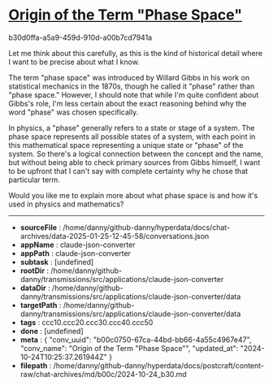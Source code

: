 # [Origin of the Term "Phase Space"](https://claude.ai/chat/b00c0750-67ca-44bd-bb66-4a55c4967e47)

b30d0ffa-a5a9-459d-910d-a00b7cd7941a

 Let me think about this carefully, as this is the kind of historical detail where I want to be precise about what I know.

The term "phase space" was introduced by Willard Gibbs in his work on statistical mechanics in the 1870s, though he called it "phase" rather than "phase space." However, I should note that while I'm quite confident about Gibbs's role, I'm less certain about the exact reasoning behind why the word "phase" was chosen specifically.

In physics, a "phase" generally refers to a state or stage of a system. The phase space represents all possible states of a system, with each point in this mathematical space representing a unique state or "phase" of the system. So there's a logical connection between the concept and the name, but without being able to check primary sources from Gibbs himself, I want to be upfront that I can't say with complete certainty why he chose that particular term.

Would you like me to explain more about what phase space is and how it's used in physics and mathematics?

---

* **sourceFile** : /home/danny/github-danny/hyperdata/docs/chat-archives/data-2025-01-25-12-45-58/conversations.json
* **appName** : claude-json-converter
* **appPath** : claude-json-converter
* **subtask** : [undefined]
* **rootDir** : /home/danny/github-danny/transmissions/src/applications/claude-json-converter
* **dataDir** : /home/danny/github-danny/transmissions/src/applications/claude-json-converter/data
* **targetPath** : /home/danny/github-danny/transmissions/src/applications/claude-json-converter/data
* **tags** : ccc10.ccc20.ccc30.ccc40.ccc50
* **done** : [undefined]
* **meta** : {
  "conv_uuid": "b00c0750-67ca-44bd-bb66-4a55c4967e47",
  "conv_name": "Origin of the Term \"Phase Space\"",
  "updated_at": "2024-10-24T10:25:37.261944Z"
}
* **filepath** : /home/danny/github-danny/hyperdata/docs/postcraft/content-raw/chat-archives/md/b00c/2024-10-24_b30.md